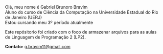 <p>
Olá, meu nome é Gabriel Brunoro Bravim </br>
Aluno do curso de Ciência da Computação na Universidade Estadual do Rio de Janeiro (UERJ) </br>
Estou cursando meu 3º período atualmente </br>
</p>

Este repósitorio foi criado com o foco de armazenar arquivos para as aulas de Linguagem de Programação 2 (LP2).

__Contato:__ g.bravim11@gmail.com

